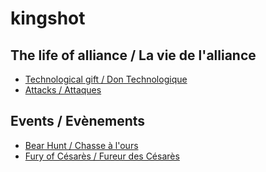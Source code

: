 # kingshot

## The life of alliance / La vie de l'alliance
* [Technological gift / Don Technologique](tech.md)
* [Attacks / Attaques](attack.md)  

## Events / Evènements
* [Bear Hunt / Chasse à l'ours](bear.md)
* [Fury of Césarès / Fureur des Césarès](fury.md)
